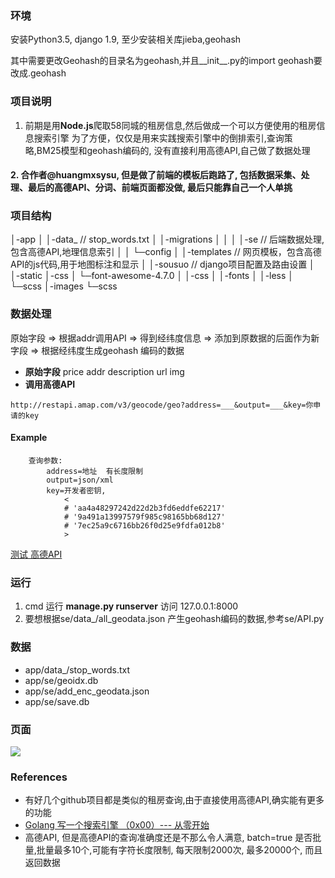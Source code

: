 
### 环境
安装Python3.5, django 1.9, 至少安装相关库jieba,geohash

其中需要更改Geohash的目录名为geohash,并且__init__.py的import geohash要改成.geohash

### 项目说明
1. 前期是用**Node.js**爬取58同城的租房信息,然后做成一个可以方便使用的租房信息搜索引擎
为了方便，仅仅是用来实践搜索引擎中的倒排索引,查询策略,BM25模型和geohash编码的,
没有直接利用高德API,自己做了数据处理
#### 2. **合作者@huangmxsysu**, 但是做了前端的模板后跑路了, 包括数据采集、处理、最后的高德API、分词、前端页面都没做, 最后只能靠自己一个人单挑

### 项目结构
 
│-app 
│  │-data_          // stop_words.txt 
│  │-migrations 
│  │ 
│  │-se             // 后端数据处理,包含高德API,地理信息索引 
│  │  └─config 
│  │-templates      // 网页模板，包含高德API的js代码,用于地图标注和显示 
│ 
│-sousuo            // django项目配置及路由设置 
│   
│-static 
    │-css 
    │  └─font-awesome-4.7.0 
    │      │-css 
    │      │-fonts 
    │      │-less 
    │      └─scss 
    │-images 
    └─scss 

### 数据处理
原始字段 => 根据addr调用API => 得到经纬度信息 => 添加到原数据的后面作为新字段 => 根据经纬度生成geohash 编码的数据
- **原始字段**  price addr description url img
- **调用高德API**
``` 
http://restapi.amap.com/v3/geocode/geo?address=___&output=___&key=你申请的key
``` 
#### Example
``` 
    查询参数:
        address=地址  有长度限制
        output=json/xml
        key=开发者密钥,
            <
            # 'aa4a48297242d22d2b3fd6eddfe62217'
            # '9a491a13997579f985c98165bb68d127'
            # '7ec25a9c6716bb26f0d25e9fdfa012b8'
            >
``` 
[测试 高德API](http://restapi.amap.com/v3/geocode/geo?address=%E6%9D%AD%E5%B7%9E0%7C%E6%9D%AD%E5%B7%9E1%7C%E6%9D%AD%E5%B7%9E2%7C%E6%9D%AD%E5%B7%9E3%7C%E6%9D%AD%E5%B7%9E4%7C%E6%9D%AD%E5%B7%9E5%7C%E6%9D%AD%E5%B7%9E6%7C%E6%9D%AD%E5%B7%9E7%7C%E6%9D%AD%E5%B7%9E8%7C%E6%9D%AD%E5%B7%9E9&output=json&batch=true&key=7ec25a9c6716bb26f0d25e9fdfa012b8)


### 运行

1.   cmd 运行 **manage.py runserver**
		访问 127.0.0.1:8000
2.    要想根据se/data_/all_geodata.json
产生geohash编码的数据,参考se/API.py

### 数据
- app/data_/stop_words.txt
- app/se/geoidx.db
- app/se/add_enc_geodata.json
- app/se/save.db

### 页面
![](static/images/layout.jpg)

### References
- 有好几个github项目都是类似的租房查询,由于直接使用高德API,确实能有更多的功能
- [Golang 写一个搜索引擎 （0x00）--- 从零开始](https://juejin.im/post/587c62f561ff4b0065018086)
- 高德API, 但是高德API的查询准确度还是不那么令人满意, batch=true 是否批量,批量最多10个,可能有字符长度限制, 每天限制2000次, 最多20000个, 而且返回数据